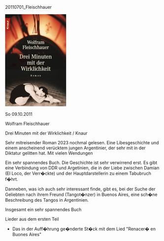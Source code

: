



20110701\_Fleischhauer
  

![](../_bilder/20110701_fleischhauer0.png)  

  

So 09.10.2011  

  

Wolfram Fleischhauer  

Drei Minuten mit der Wirklichkeit / Knaur

Sehr mitreisender Roman 2023 nochmal gelesen. Eine Libesgeschichte und einem anscheinend
verücktem jungen Argentinier, der sehr mit in der Diktatur gelitten hat. Mit vielen Wendungen

  

  

Ein sehr spannendes Buch. Die Geschichte ist sehr verwirrend erst. Es gibt eine Verbindung von DDR und Argetinien, die in der Liebe zwischen Damian (El Loco, der Verr�ckte) und der Hauptdarstellerin zu einem Tabubruch f�hrt.   

  

Danneben, was ich auch sehr interessant finde, gibt es, bei der Suche der Geliebten nach ihrem Freund (Tangot�nzer) in Buenos Aires, eine sch�ne Beschreibung des Tangos in Argentinien.   

  

Insgesamt ein sehr spannendes Buch  

  

Lieder aus dem ersten Teil  

  

- Das in der Auff�hrung ge�nderte St�ck mit dem Lied "Renacer� en Buones Aires"  

